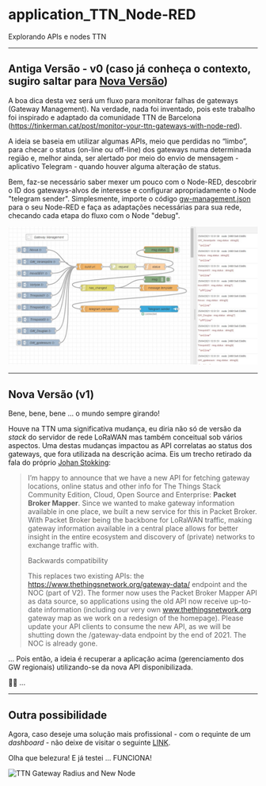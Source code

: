 <a name="ancora"></a>
# application_TTN_Node-RED
Explorando APIs e nodes TTN
***
<a id="ancora1"></a>
## Antiga Versão - v0 (caso já conheça o contexto, sugiro saltar para [Nova Versão](#ancora2))

A boa dica desta vez será um fluxo para monitorar falhas de gateways (Gateway Management). Na verdade, nada foi inventado, pois este trabalho foi inspirado e adaptado da comunidade TTN de Barcelona (https://tinkerman.cat/post/monitor-your-ttn-gateways-with-node-red). 

A ideia se baseia em utilizar algumas APIs, meio que perdidas no “limbo”, para checar o status (on-line ou off-line) dos gateways numa determinada região e, melhor ainda, ser alertado por meio do envio de mensagem - aplicativo Telegram - quando houver alguma alteração de status.

Bem, faz-se necessário saber mexer um pouco com o Node-RED, descobrir o ID dos gateways-alvos de interesse e configurar apropriadamente o Node "telegram sender". Simplesmente, importe o código [gw-management.json](https://github.com/Mario-Camara/application_TTN_Node-RED/blob/main/gw-management.json) para o seu Node-RED e faça as adaptações necessárias para sua rede, checando cada etapa do fluxo com o Node "debug".

![tela Node-RED](https://github.com/Mario-Camara/application_TTN_Node-RED/blob/main/tela_gw-management.jpg)

***
<a id="ancora2"></a>
## Nova Versão (v1)
Bene, bene, bene ... o mundo sempre girando! 

Houve na TTN uma significativa mudança, eu diria não só de versão da *_stack_* do servidor de rede LoRaWAN mas também conceitual sob vários aspectos. Uma destas mudanças impactou as API correlatas ao status dos gateways, que fora utilizada na descrição acima. Eis um trecho retirado da fala do próprio [Johan Stokking](https://www.thethingsnetwork.org/forum/t/new-api-for-gateway-mapping-status-and-info/49778): 

>I’m happy to announce that we have a new API for fetching gateway locations, online status and other info for The Things Stack Community Edition, Cloud, Open Source and Enterprise: **Packet Broker Mapper**. Since we wanted to make gateway information available in one place, we built a new service for this in Packet Broker. With Packet Broker being the backbone for LoRaWAN traffic, making gateway information available in a central place allows for better insight in the entire ecosystem and discovery of (private) networks to exchange traffic with.
>
>Backwards compatibility
>
>This replaces two existing APIs: the https://www.thethingsnetwork.org/gateway-data/ endpoint and the NOC (part of V2). The former now uses the Packet Broker Mapper API as data source, so applications using the old API now receive up-to-date information (including our very own www.thethingsnetwork.org gateway map as we work on a redesign of the homepage). Please update your API clients to consume the new API, as we will be shutting down the /gateway-data endpoint by the end of 2021. The NOC is already gone.

...
Pois então, a ideia é recuperar a aplicação acima (gerenciamento dos GW regionais) utilizando-se da nova API disponibilizada.

👷‍♂️
...

***
<a id="ancora3"></a>
## Outra possibilidade
Agora, caso deseje uma solução mais profissional - com o requinte de um *_dashboard_* - não deixe de visitar o seguinte [LINK](https://github.com/JohanScheepers/TTN_Gateway_Node).

Olha que belezura! E já testei ... FUNCIONA!

![TTN Gateway Radius and New Node](https://www.thethingsnetwork.org/forum/uploads/default/original/3X/f/b/fb37473479b621cf7092e58ed1209e8338f325c6.jpeg)

